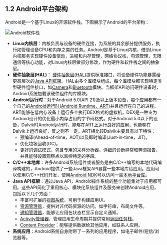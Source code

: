 ## 1.2 Android平台架构

Android是一个基于Linux的开源软件栈，下图展示了Android的平台架构：

![Android软件栈](https://developer.android.google.cn/guide/platform/images/android-stack_2x.png)

- **Linux内核层**：内核负责与设备的硬件连接，为系统的其余部分提供服务，执行如管理设备CPU和内存之类的任务。Android是基于Linux内核，借助Linux内核服务实现硬件设备驱动，进程和内存管理，网络协议栈，电源管理，无限通信等核心功能，对Linux内核层做部分修改，作为硬件和软件栈之间的抽象层。
- **硬件抽象层(HAL)**： [硬件抽象层(HAL)](hardware-abstraction-layer)提供标准接口，将设备硬件功能暴露给更高层次的[Java API框架](java-api-framework)。HAL由多个库模块组成，每个库模块都实现特定类型硬件组件接口，如[Camera](camera)和[Bluetooth](bluetooth)模块。当框架API访问硬件设备时，Android系统加载该硬件组件的库模块。
- **Android运行时**：对于Android 5.0(API 21)及以上版本设备，每个应用都有一个自己的[Android运行时(Android Runtime，ART)](android-runtime)并且运行在自己的进程。ART能够在低内存设备上运行多个执行DEX格式的虚拟机，DEX是一种专为Android设计的优化最小内存占用的字节码格式。对于Android 5.0以下的设备，Dalvik时Android运行时，能够在ART上运行良好的应用，也能够在Dalvik上运行良好，反之则不一定。ART相比较Dalvik主要具有以下特性：
  - 预编译(Ahead-of-time，AOT)以及即时编译(Just-in-time，JIT)。
  - 优化垃圾回收(GC)。
  - 更好的调试模式，包含专用的采样分析器，详细的诊断异常和奔溃报告，并且能够设置观察点以监控特定的字段。
- **C/C++本地库**：许多Android系统组件或者服务是由C/C++编写的本地代码编译构建的，Android提供了一些Java框架API暴露一些本地库给应用。应用可以使用C/C++代码开发，使用[Android NDK](android-ndk)可以访问一些[本地平台库](native-platform-library)。
- **Java API框架**：通过Java API，Android操作系统的整个功能集对于应用都可用。这些API简化了重用核心、模块化系统组件及服务来创建Android应用，包括以下几个方面：
  - 丰富可扩展的[视图系统](view-system)，可用于构建应用UI。
  - [资源管理器](resource-manager)，提供对非代码资源的访问。如字符串，布局文件等。
  - [通知管理器](notification-manager)，能够让应用在状态栏显示自定义通知。
  - [Activity管理器](activity-manager)，管理应用生命周期并提供常用[返回任务栈](navigation-back-stack)。
  - [Content Provider](content-provider)：能够提供数据给其他应用，如联系人应用。
- **系统应用**：Android系统自身附带了一系列的应用程序，如电子邮件/短信/浏览器等。



[hardware-abstraction-layer]: https://source.android.google.cn/devices/index.html#Hardware%20Abstraction%20Layer	"Handware abstraction layer"
[java-api-framework]: https://developer.android.google.cn/guide/platform/#api-framework	"Java API Framework"
[camera]: https://source.android.google.cn/devices/camera/index.html	"Camera"
[bluetooth]: https://source.android.google.cn/devices/bluetooth.html	"Bluetooth"
[android-runtime]: http://source.android.google.cn/devices/tech/dalvik/index.html	"Android Runtime"
[android-ndk]: https://developer.android.google.cn/ndk/index.html	"Android NDK"
[native-platform-library]: https://developer.android.google.cn/ndk/guides/stable_apis.html	"Native Platform Library"
[view-system]: https://developer.android.google.cn/guide/topics/ui/overview.html	"View System"
[resource-manager]: https://developer.android.google.cn/guide/topics/resources/overview.html	"Resource Manager"
[notification-manager]: https://developer.android.google.cn/guide/topics/ui/notifiers/notifications.html	"Notification Manager"
[activity-manager]: https://developer.android.google.cn/guide/components/activities.html	"Activity Manager"
[navigation-back-stack]: https://developer.android.google.cn/guide/components/tasks-and-back-stack.html	"Natigation back stack"
[content-provider]: https://developer.android.google.cn/guide/topics/providers/content-providers.html	"Content provider"